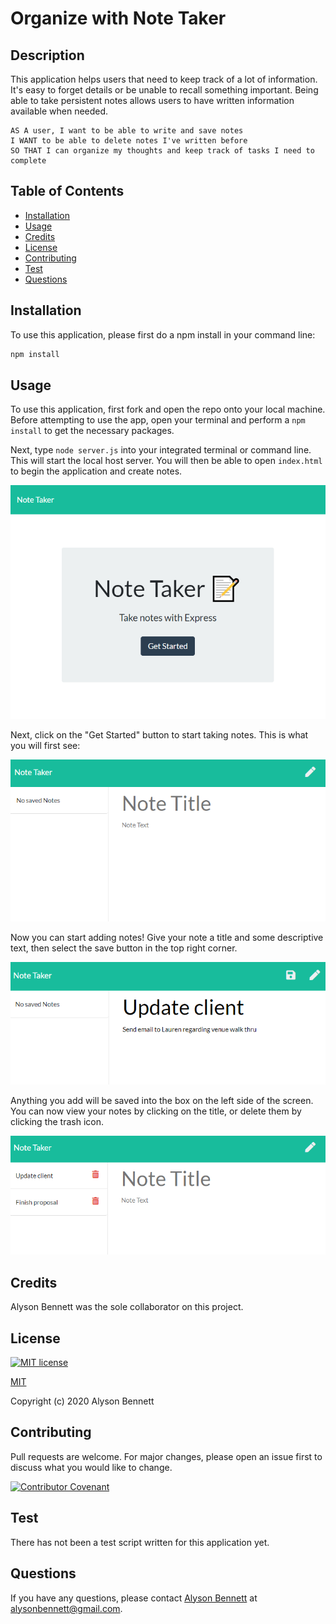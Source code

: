 # Organize with Note Taker

## Description

This application helps users that need to keep track of a lot of information. It's easy to forget details or be unable to recall something important. Being able to take persistent notes allows users to have written information available when needed.

```
AS A user, I want to be able to write and save notes
I WANT to be able to delete notes I've written before
SO THAT I can organize my thoughts and keep track of tasks I need to complete
```

## Table of Contents

* [Installation](#Installation)
* [Usage](#Usage)
* [Credits](#Credits)
* [License](#License)
* [Contributing](#Contributing)
* [Test](#Test)
* [Questions](#Questions)

 ## Installation

To use this application, please first do a npm install in your command line:

```bash
npm install
```

## Usage

To use this application, first fork and open the repo onto your local machine. Before attempting to use the app, open your terminal and perform a ```npm install``` to get the necessary packages.

Next, type ```node server.js``` into your integrated terminal or command line. This will start the local host server. You will then be able to open ```index.html``` to begin the application and create notes. 

![index.html](public/assets/screenShots/index.png)

Next, click on the "Get Started" button to start taking notes. This is what you will first see:

![Notes landing page](public/assets/screenShots/notesOpen.png)

Now you can start adding notes! Give your note a title and some descriptive text, then select the save button in the top right corner.

![Adding note](public/assets/screenShots/update.png)

Anything you add will be saved into the box on the left side of the screen. You can now view your notes by clicking on the title, or delete them by clicking the trash icon. 

![Display save notes](public/assets/screenShots/newNotes.png)


## Credits

Alyson Bennett was the sole collaborator on this project. 

## License

[![MIT license](https://img.shields.io/badge/License-MIT-blue.svg)](https://lbesson.mit-license.org/)

[MIT](https://choosealicense.com/licenses/mit/)

Copyright (c) 2020 Alyson Bennett

## Contributing

Pull requests are welcome. For major changes, please open an issue first to discuss what you would like to change.

[![Contributor Covenant](https://img.shields.io/badge/Contributor%20Covenant-v2.0%20adopted-ff69b4.svg)](code_of_conduct.md)

## Test

There has not been a test script written for this application yet.

## Questions

If you have any questions, please contact [Alyson Bennett](https://github.com/alysonbennett) at alysonbennett@gmail.com.

